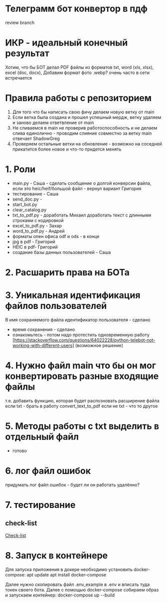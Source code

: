 # Телеграмм бот конвертор в пдф
review branch 
# ИКР - идеальный конечный результат

Хотим, что бы БОТ делал PDF файлы
из форматов txt, word (xls, xlsx), excel (doc, docx),
Добавим формат фото .webp? очень часто в сети встречается

# Правила работы с репозиторием

1. Для того что бы написать свою фичу делаем новую ветку от main
2. Если ветка была создана и прошел успешный мердж, ветку удаляем и заново делаем ответвление от main
3. Не сливаемся в main не проверив работоспособность и не делаем слива единолично - проводим слияние совместно за ветку
   main отвечает ShadowGreg
4. Проверяем остальные ветки на обновление - возможно на соседней прикатится более новое и что-то придется менять

# 1. Роли

* main.py - Саша - сделать сообщение о долгой конверсии файла, если это heic/heif/большой файл - вернул вариант Григория
* тестирование - Саша
* send_doc.py -
* start_bot.py
* clear_catalog.py
* txt_to_pdf.py - доработать Михаил доработать текст с длинными строками с кодировкой
* excel_to_pdf.py - Захар
* word_to_pdf.py - Андрей
* форматы опен офиса odf и ods - в конце
* jpg в pdf - Григорий
* HEIC в pdf- Григорий
* создание базы данных пользователей - Саша

# 2. Расшарить права на БОТа

# 3. Уникальная идентификация файлов пользователей

В имя сохраняемого файла идентификатор пользователя - сделано

+ время сохранения - сделано
+ ознакомьтесь - потом надо протестить одновременную
  работу [https://stackoverflow.com/questions/64022228/python-telebot-not-working-with-different-users] (возможное
  решение)

# 4. Нужно файл main что бы он мог конвертировать разные входящие файлы

т.е. добавить функцию, которая будет распозновать расширение файла
если txt - брать в работу convert_text_to_pdf
если не txt - что то другое

# 5. Методы работы с txt выделить в отдельный файл
- готово
# 6. лог файл ошибок

придумать лог файл ошибок - будет ли он работать удалённо? 
# 7. тестирование
## check-list
[Check-list](https://docs.google.com/spreadsheets/d/1ZcLOYGYTrBpCamewE_iFhbuU2kZe5IdxOmcHBWc8Uxs/edit#gid=0)


# 8. Запуск в контейнере
Для запуска приложения в докере необходимо установить docker-compose:
apt update
apt install docker-compose

Далее нужно скопировать файл .env_example в .env и вписать туда токен своего бота.
Далее с помощью docker-compose собираем образ и запускаем контейнер:
docker-compose up --build